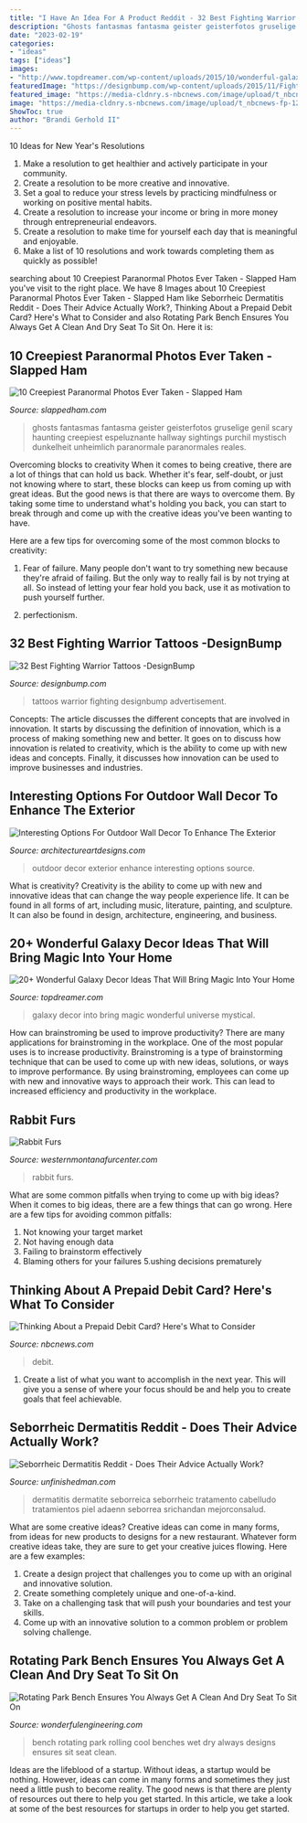 ```yaml
---
title: "I Have An Idea For A Product Reddit - 32 Best Fighting Warrior Tattoos -designbump"
description: "Ghosts fantasmas fantasma geister geisterfotos gruselige genil scary haunting creepiest espeluznante hallway sightings purchil mystisch dunkelheit unheimlich paranormale paranormales reales"
date: "2023-02-19"
categories:
- "ideas"
tags: ["ideas"]
images:
- "http://www.topdreamer.com/wp-content/uploads/2015/10/wonderful-galaxy-decor-ideas-that-will-bring-magic-into-your-home.jpg"
featuredImage: "https://designbump.com/wp-content/uploads/2015/11/Fighting-Warrior-Tattoos-inspiration-2.jpg"
featured_image: "https://media-cldnry.s-nbcnews.com/image/upload/t_nbcnews-fp-1200-630,f_auto,q_auto:best/newscms/2016_16/1501206/160418-debit-cards-mn-0950.jpg"
image: "https://media-cldnry.s-nbcnews.com/image/upload/t_nbcnews-fp-1200-630,f_auto,q_auto:best/newscms/2016_16/1501206/160418-debit-cards-mn-0950.jpg"
ShowToc: true
author: "Brandi Gerhold II"
---
```



10 Ideas for New Year's Resolutions
1. Make a resolution to get healthier and actively participate in your community. 
2. Create a resolution to be more creative and innovative. 
3. Set a goal to reduce your stress levels by practicing mindfulness or working on positive mental habits. 
4. Create a resolution to increase your income or bring in more money through entrepreneurial endeavors. 
5. Create a resolution to make time for yourself each day that is meaningful and enjoyable. 
6. Make a list of 10 resolutions and work towards completing them as quickly as possible!

	

		
searching about 10 Creepiest Paranormal Photos Ever Taken - Slapped Ham you've visit to the right place. We have 8 Images about 10 Creepiest Paranormal Photos Ever Taken - Slapped Ham like Seborrheic Dermatitis Reddit - Does Their Advice Actually Work?, Thinking About a Prepaid Debit Card? Here&#039;s What to Consider and also Rotating Park Bench Ensures You Always Get A Clean And Dry Seat To Sit On. Here it is:
		
    
## 10 Creepiest Paranormal Photos Ever Taken - Slapped Ham

<img loading=lazy src="https://slappedham.com/wp-content/uploads/2017/08/Ghost-Photo-6-1.jpg" onerror="this.onerror=null;this.src='https://tse4.mm.bing.net/th?id=OIP.C5Rj77wsK9iEd6OXtoIL0wAAAA&amp;pid=15.1';" alt="10 Creepiest Paranormal Photos Ever Taken - Slapped Ham">

_Source: slappedham.com_

>ghosts fantasmas fantasma geister geisterfotos gruselige genil scary haunting creepiest espeluznante hallway sightings purchil mystisch dunkelheit unheimlich paranormale paranormales reales. 

	

Overcoming blocks to creativity
When it comes to being creative, there are a lot of things that can hold us back. Whether it's fear, self-doubt, or just not knowing where to start, these blocks can keep us from coming up with great ideas.
But the good news is that there are ways to overcome them. By taking some time to understand what's holding you back, you can start to break through and come up with the creative ideas you've been wanting to have.

Here are a few tips for overcoming some of the most common blocks to creativity:

1. Fear of failure. Many people don't want to try something new because they're afraid of failing. But the only way to really fail is by not trying at all. So instead of letting your fear hold you back, use it as motivation to push yourself further.

2. perfectionism.

    
## 32 Best Fighting Warrior Tattoos -DesignBump

<img loading=lazy src="https://designbump.com/wp-content/uploads/2015/11/Fighting-Warrior-Tattoos-inspiration-2.jpg" onerror="this.onerror=null;this.src='https://tse4.mm.bing.net/th?id=OIP.6S4FxB4vajm_Uh_wBNMPxQHaMH&amp;pid=15.1';" alt="32 Best Fighting Warrior Tattoos -DesignBump">

_Source: designbump.com_

>tattoos warrior fighting designbump advertisement. 

	

Concepts:
The article discusses the different concepts that are involved in innovation. It starts by discussing the definition of innovation, which is a process of making something new and better. It goes on to discuss how innovation is related to creativity, which is the ability to come up with new ideas and concepts. Finally, it discusses how innovation can be used to improve businesses and industries.

    
## Interesting Options For Outdoor Wall Decor To Enhance The Exterior

<img loading=lazy src="https://www.architectureartdesigns.com/wp-content/uploads/2017/02/6-23.jpg" onerror="this.onerror=null;this.src='https://tse2.mm.bing.net/th?id=OIP.ZjW5IYY7mzVThM7dUkB6FAHaJ4&amp;pid=15.1';" alt="Interesting Options For Outdoor Wall Decor To Enhance The Exterior">

_Source: architectureartdesigns.com_

>outdoor decor exterior enhance interesting options source. 

	

What is creativity?
Creativity is the ability to come up with new and innovative ideas that can change the way people experience life. It can be found in all forms of art, including music, literature, painting, and sculpture. It can also be found in design, architecture, engineering, and business.

    
## 20+ Wonderful Galaxy Decor Ideas That Will Bring Magic Into Your Home

<img loading=lazy src="http://www.topdreamer.com/wp-content/uploads/2015/10/wonderful-galaxy-decor-ideas-that-will-bring-magic-into-your-home.jpg" onerror="this.onerror=null;this.src='https://tse3.mm.bing.net/th?id=OIP.l1QSUia2N9ZEgklusqK7AAHaD3&amp;pid=15.1';" alt="20+ Wonderful Galaxy Decor Ideas That Will Bring Magic Into Your Home">

_Source: topdreamer.com_

>galaxy decor into bring magic wonderful universe mystical. 

	

How can brainstroming be used to improve productivity?
There are many applications for brainstroming in the workplace. One of the most popular uses is to increase productivity. Brainstroming is a type of brainstorming technique that can be used to come up with new ideas, solutions, or ways to improve performance. By using brainstroming, employees can come up with new and innovative ways to approach their work. This can lead to increased efficiency and productivity in the workplace.

    
## Rabbit Furs

<img loading=lazy src="https://www.westernmontanafurcenter.com/uploads/3/9/8/7/39878327/s424719027744019185_p195_i3_w2560.jpeg" onerror="this.onerror=null;this.src='https://tse2.mm.bing.net/th?id=OIP.IclLizhsbqrUYVjFpb9EswHaDY&amp;pid=15.1';" alt="Rabbit Furs">

_Source: westernmontanafurcenter.com_

>rabbit furs. 

	

What are some common pitfalls when trying to come up with big ideas?
When it comes to big ideas, there are a few things that can go wrong. Here are a few tips for avoiding common pitfalls: 
1. Not knowing your target market 
2. Not having enough data 
3. Failing to brainstorm effectively 
4. Blaming others for your failures 
5.ushing decisions prematurely 

    
## Thinking About A Prepaid Debit Card? Here&#039;s What To Consider

<img loading=lazy src="https://media-cldnry.s-nbcnews.com/image/upload/t_nbcnews-fp-1200-630,f_auto,q_auto:best/newscms/2016_16/1501206/160418-debit-cards-mn-0950.jpg" onerror="this.onerror=null;this.src='https://tse2.mm.bing.net/th?id=OIP.-t5N1nX7yvU1ywdzvmJ9tAHaD4&amp;pid=15.1';" alt="Thinking About a Prepaid Debit Card? Here&#039;s What to Consider">

_Source: nbcnews.com_

>debit. 

	

1. Create a list of what you want to accomplish in the next year. This will give you a sense of where your focus should be and help you to create goals that feel achievable.

    
## Seborrheic Dermatitis Reddit - Does Their Advice Actually Work?

<img loading=lazy src="https://www.unfinishedman.com/wp-content/uploads/2020/10/seborrheic-dermatitis-reddit-768x576.jpg" onerror="this.onerror=null;this.src='https://tse4.mm.bing.net/th?id=OIP.URZ1nNs_qT86A2j-ijz8XwHaFj&amp;pid=15.1';" alt="Seborrheic Dermatitis Reddit - Does Their Advice Actually Work?">

_Source: unfinishedman.com_

>dermatitis dermatite seborreica seborrheic tratamento cabelludo tratamientos piel adaenn seborrea srichandan mejorconsalud. 

	

What are some creative ideas?
Creative ideas can come in many forms, from ideas for new products to designs for a new restaurant. Whatever form creative ideas take, they are sure to get your creative juices flowing. Here are a few examples: 
1. Create a design project that challenges you to come up with an original and innovative solution.
2. Create something completely unique and one-of-a-kind.
3. Take on a challenging task that will push your boundaries and test your skills.
4. Come up with an innovative solution to a common problem or problem solving challenge.

    
## Rotating Park Bench Ensures You Always Get A Clean And Dry Seat To Sit On

<img loading=lazy src="http://wonderfulengineering.com/wp-content/uploads/2014/11/Rotating-Park-Bench.jpg" onerror="this.onerror=null;this.src='https://tse4.mm.bing.net/th?id=OIP.dZ4HpPRH1kIpUp54igo-ggHaDb&amp;pid=15.1';" alt="Rotating Park Bench Ensures You Always Get A Clean And Dry Seat To Sit On">

_Source: wonderfulengineering.com_

>bench rotating park rolling cool benches wet dry always designs ensures sit seat clean. 

	

Ideas are the lifeblood of a startup. Without ideas, a startup would be nothing. However, ideas can come in many forms and sometimes they just need a little push to become reality. The good news is that there are plenty of resources out there to help you get started. In this article, we take a look at some of the best resources for startups in order to help you get started.


